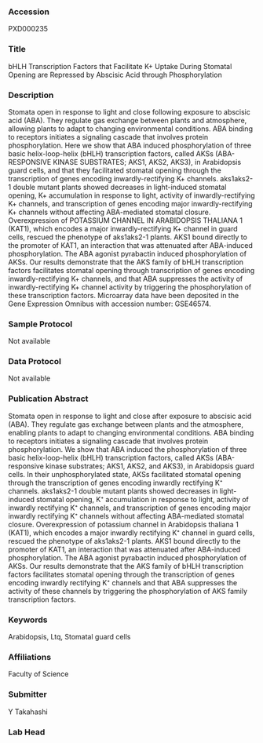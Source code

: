 ### Accession
PXD000235

### Title
bHLH Transcription Factors that Facilitate K+ Uptake During Stomatal Opening are Repressed by Abscisic Acid through Phosphorylation

### Description
Stomata open in response to light and close following exposure to abscisic acid (ABA). They regulate gas exchange between plants and atmosphere, allowing plants to adapt to changing environmental conditions. ABA binding to receptors initiates a signaling cascade that involves protein phosphorylation. Here we show that ABA induced phosphorylation of three basic helix-loop-helix (bHLH) transcription factors, called AKSs (ABA-RESPONSIVE KINASE SUBSTRATES; AKS1, AKS2, AKS3), in Arabidopsis guard cells, and that they facilitated stomatal opening through the transcription of genes encoding inwardly-rectifying K+ channels. aks1aks2-1 double mutant plants showed decreases in light-induced stomatal opening, K+ accumulation in response to light, activity of inwardly-rectifying K+ channels, and transcription of genes encoding major inwardly-rectifying K+ channels without affecting ABA-mediated stomatal closure. Overexpression of POTASSIUM CHANNEL IN ARABIDOPSIS THALIANA 1 (KAT1), which encodes a major inwardly-rectifying K+ channel in guard cells, rescued the phenotype of aks1aks2-1 plants. AKS1 bound directly to the promoter of KAT1, an interaction that was attenuated after ABA-induced phosphorylation. The ABA agonist pyrabactin induced phosphorylation of AKSs. Our results demonstrate that the AKS family of bHLH transcription factors facilitates stomatal opening through transcription of genes encoding inwardly-rectifying K+ channels, and that ABA suppresses the activity of inwardly-rectifying K+ channel activity by triggering the phosphorylation of these transcription factors. Microarray data have been deposited in the Gene Expression Omnibus with accession number: GSE46574.

### Sample Protocol
Not available

### Data Protocol
Not available

### Publication Abstract
Stomata open in response to light and close after exposure to abscisic acid (ABA). They regulate gas exchange between plants and the atmosphere, enabling plants to adapt to changing environmental conditions. ABA binding to receptors initiates a signaling cascade that involves protein phosphorylation. We show that ABA induced the phosphorylation of three basic helix-loop-helix (bHLH) transcription factors, called AKSs (ABA-responsive kinase substrates; AKS1, AKS2, and AKS3), in Arabidopsis guard cells. In their unphosphorylated state, AKSs facilitated stomatal opening through the transcription of genes encoding inwardly rectifying K&#x207a; channels. aks1aks2-1 double mutant plants showed decreases in light-induced stomatal opening, K&#x207a; accumulation in response to light, activity of inwardly rectifying K&#x207a; channels, and transcription of genes encoding major inwardly rectifying K&#x207a; channels without affecting ABA-mediated stomatal closure. Overexpression of potassium channel in Arabidopsis thaliana 1 (KAT1), which encodes a major inwardly rectifying K&#x207a; channel in guard cells, rescued the phenotype of aks1aks2-1 plants. AKS1 bound directly to the promoter of KAT1, an interaction that was attenuated after ABA-induced phosphorylation. The ABA agonist pyrabactin induced phosphorylation of AKSs. Our results demonstrate that the AKS family of bHLH transcription factors facilitates stomatal opening through the transcription of genes encoding inwardly rectifying K&#x207a; channels and that ABA suppresses the activity of these channels by triggering the phosphorylation of AKS family transcription factors.

### Keywords
Arabidopsis, Ltq, Stomatal guard cells

### Affiliations
Faculty of Science

### Submitter
Y Takahashi

### Lab Head


